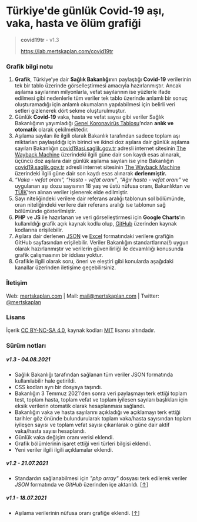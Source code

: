 
# Türkiye'de günlük Covid-19 aşı, vaka, hasta ve ölüm grafiği

> **covid19tr** - v1.3
> 
> https://lab.mertskaplan.com/covid19tr


### Grafik bilgi notu

1.  **Grafik**, Türkiye’ye dair **Sağlık Bakanlığı**nın paylaştığı **Covid-19** verilerinin tek bir tablo üzerinde görselleştirmesi amacıyla hazırlanmıştır. Ancak aşılama sayılarının milyonlarla, vefat sayılarının ise yüzlerle ifade edilmesi gibi nedenlerle tüm veriler tek tablo üzerinde anlamlı bir sonuç oluşturamadığı için anlamlı okumaların yapılabilmesi için belirli veri setleri gizlenerek dört sekme oluşturulmuştur.
2.  Günlük **Covid-19** vaka, hasta ve vefat sayısı gibi veriler Sağlık Bakanlığının yayımladığı [Genel Koronavirüs Tablosu](https://covid19.saglik.gov.tr/TR-66935/genel-koronavirus-tablosu.html)’ndan **anlık ve otomatik** olarak çekilmektedir.
3.  Aşılama sayıları ile ilgili olarak Bakanlık tarafından sadece toplam aşı miktarları paylaşıldığı için birinci ve ikinci doz aşılara dair günlük aşılama sayıları Bakanlığın [covid19asi.saglik.gov.tr](https://covid19asi.saglik.gov.tr) adresli internet sitesinin [The Wayback Machine](https://web.archive.org/web/*/https://covid19asi.saglik.gov.tr/) üzerindeki ilgili güne dair son kaydı esas alınarak, üçüncü doz aşılara dair günlük aşılama sayıları ise yine Bakanlığın [covid19.saglik.gov.tr](https://covid19.saglik.gov.tr) adresli internet sitesinin [The Wayback Machine](https://web.archive.org/web/*/https://covid19.saglik.gov.tr/) üzerindeki ilgili güne dair son kaydı esas alınarak **derlenmiştir.**
4.  _“Vaka - vefat oranı”, “Hasta - vefat oranı”_, _“Ağır hasta - vefat oranı”_ ve uygulanan aşı dozu sayısının 18 yaş ve üstü nüfusa oranı, Bakanlıktan ve [TÜİK](https://data.tuik.gov.tr/Bulten/Index?p=Istatistiklerle-Cocuk-2020-37228)'ten alınan veriler işlenerek elde edilmiştir.
5.  Sayı niteliğindeki verilere dair referans aralığı tablonun sol bölümünde, oran niteliğindeki verilere dair referans aralığı ise tablonun sağ bölümünde gösterilmiştir.
6.  **PHP** ve **JS** ile hazırlanan ve veri görselleştirmesi için **Google Charts**’ın kullanıldığı grafik açık kaynak kodlu olup, [GitHub](https://github.com/mertskaplan/turkiyede-gunluk-covid-19-grafigi) üzerinden kaynak kodlarına erişilebilir.
7.  Aşılara dair derlenen [JSON](https://raw.githubusercontent.com/mertskaplan/turkiyede-gunluk-covid-19-grafigi/main/vaccine.json) ve [Excel](https://github.com/mertskaplan/turkiyede-gunluk-covid-19-grafigi/blob/main/vaccine.xlsx?raw=true) formatındaki verilere grafiğin GitHub sayfasından erişilebilir. Veriler Bakanlığın standartlarına(!) uygun olarak hazırlanmıştır ve verilerin güvenilirliği ile devamlılığı konusunda grafik çalışmasının bir iddiası yoktur.
8.  Grafikle ilgili olarak soru, öneri ve eleştiri gibi konularda aşağıdaki kanallar üzerinden iletişime geçebilirsiniz.

### İletişim
Web: [mertskaplan.com](http://mertskaplan.com) | Mail: mail@mertskaplan.com | Twitter: [@mertskaplan](https://twitter.com/mertskaplan)

### Lisans
İçerik [CC BY-NC-SA 4.0](https://creativecommons.org/licenses/by-nc-sa/4.0/ "Creative Commons Attribution-NonCommercial-ShareAlike 4.0 International"), kaynak kodları [MIT](https://github.com/mertskaplan/turkiyede-gunluk-covid-19-grafigi/blob/main/LICENSE "Massachusetts Institute of Technology License") lisansı altındadır.

### Sürüm notları
##### v1.3 - 04.08.2021
* Sağlık Bakanlığı tarafından sağlanan tüm veriler JSON formatında kullanılabilir hale getirildi.
* CSS kodları ayrı bir dosyaya taşındı.
* Bakanlığın 3 Temmuz 2021'den sonra veri paylaşmayı terk ettiği toplam test, toplam hasta, toplam vefat ve toplam iyilesen sayıları başlıkları için eksik verilerin otomatik olarak hesaplanması sağlandı.
* Bakanlığın vaka ve hasta sayılarını açıkladığı ve açıklamayı terk ettiği tarihler göz önünde bulundurularak toplam vaka/hasta sayısından toplam iyileşen sayısı ve toplam vefat sayısı çıkarılarak o güne dair aktif vaka/hasta sayısı hesaplandı.
* Günlük vaka değişim oranı verisi eklendi.
* Grafik bölümlerinin işaret ettiği veri türleri bilgisi eklendi.
* Yeni veriler ilgili ilgili açıklamalar eklendi.
##### v1.2 - 21.07.2021
* Standardın sağlanabilmesi için *"php array"* dosyası terk edilerek veriler *JSON* formatında ve *GitHub* üzerinden içe aktarıldı. [[↑](https://github.com/mertskaplan/turkiyede-gunluk-covid-19-grafigi/commit/b72bff2b5b3ac8cca20be02d1b9d9ab7eb40048f)]
##### v1.1 - 18.07.2021
* Aşılama verilerinin nüfusa oranı grafiğe eklendi. [[↑](https://github.com/mertskaplan/turkiyede-gunluk-covid-19-grafigi/commit/634957313136a3ff0c20ee47e7b25f11dd200d86)]
